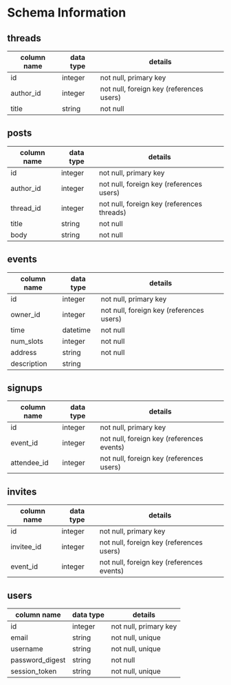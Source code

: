 # Schema Information

## threads
column name | data type | details
------------|-----------|-----------------------
id          | integer   | not null, primary key
author_id   | integer   | not null, foreign key (references users)
title       | string    | not null

## posts
column name | data type | details
------------|-----------|-----------------------
id          | integer   | not null, primary key
author_id   | integer   | not null, foreign key (references users)
thread_id   | integer   | not null, foreign key (references threads)
title       | string    | not null
body        | string    | not null

## events
column name | data type | details
------------|-----------|-----------------------
id          | integer   | not null, primary key
owner_id    | integer   | not null, foreign key (references users)
time        | datetime  | not null
num_slots   | integer   | not null
address     | string    | not null
description | string    |

## signups
column name | data type | details
------------|-----------|-----------------------
id          | integer   | not null, primary key
event_id    | integer   | not null, foreign key (references events)
attendee_id | integer   | not null, foreign key (references users)

## invites
column name | data type | details
------------|-----------|-----------------------
id          | integer   | not null, primary key
invitee_id  | integer   | not null, foreign key (references users)
event_id    | integer   | not null, foreign key (references events)

## users
column name     | data type | details
----------------|-----------|-----------------------
id              | integer   | not null, primary key
email           | string    | not null, unique
username        | string    | not null, unique
password_digest | string    | not null
session_token   | string    | not null, unique
